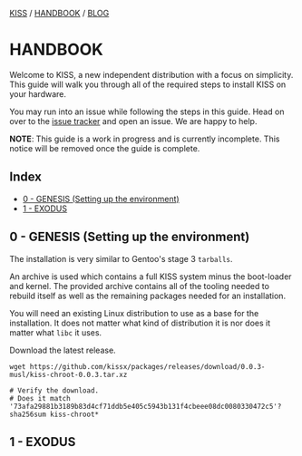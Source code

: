 [KISS](/) / [HANDBOOK](/handbook) / [BLOG](/posts)

# HANDBOOK

Welcome to KISS, a new independent distribution with a focus on simplicity. This guide will walk you through all of the required steps to install KISS on your hardware.

You may run into an issue while following the steps in this guide. Head on over to the [issue tracker](https://github.com/kissx/packages/issues) and open an issue. We are happy to help.

**NOTE**: This guide is a work in progress and is currently incomplete. This notice will be removed once the guide is complete.


## Index

<!-- vim-markdown-toc GFM -->

* [0 - GENESIS (Setting up the environment)](#0---genesis-setting-up-the-environment)
* [1 - EXODUS](#1---exodus)

<!-- vim-markdown-toc -->


## 0 - GENESIS (Setting up the environment)

The installation is very similar to Gentoo's stage 3 `tarballs`.

An archive is used which contains a full KISS system minus the boot-loader and kernel. The provided archive contains all of the tooling needed to rebuild itself as well as the remaining packages needed for an installation.

You will need an existing Linux distribution to use as a base for the installation. It does not matter what kind of distribution it is nor does it matter what `libc` it uses.

Download the latest release.

```
wget https://github.com/kissx/packages/releases/download/0.0.3-musl/kiss-chroot-0.0.3.tar.xz

# Verify the download.
# Does it match '73afa29881b3189b83d4cf71ddb5e405c5943b131f4cbeee08dc0080330472c5'?
sha256sum kiss-chroot*
```

## 1 - EXODUS
